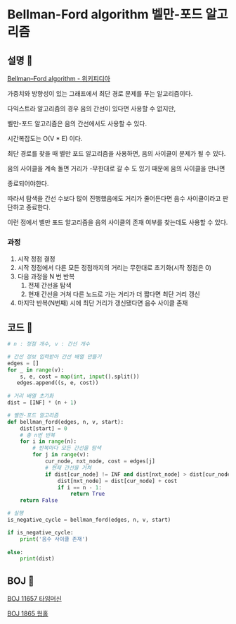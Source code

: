 # Bellman-Ford algorithm 벨만-포드 알고리즘

## 설명 :bread:

[Bellman–Ford algorithm - 위키피디아](https://en.wikipedia.org/wiki/Bellman%E2%80%93Ford_algorithm)

가중치와 방향성이 있는 그래프에서 최단 경로 문제를 푸는 알고리즘이다.

다익스트라 알고리즘의 경우 음의 간선이 있다면 사용할 수 없지만, 

벨만-포드 알고리즘은 음의 간선에서도 사용할 수 있다.

시간복잡도는 O(V * E) 이다.



최단 경로를 찾을 때 벨만 포드 알고리즘을 사용하면, 음의 사이클이 문제가 될 수 있다.

음의 사이클을 계속 돌면 거리가 -무한대로 갈 수 도 있기 때문에 음의 사이클을 만나면 

종료되어야한다.

따라서 탐색을 간선 수보다 많이 진행했음에도 거리가 줄어든다면 음수 사이클이라고 판단하고 종료한다.

이런 점에서 벨만 포드 알고리즘을 음의 사이클의 존재 여부를 찾는데도 사용할 수 있다.

### 과정

1. 시작 정점 결정
2. 시작 정점에서 다른 모든 정점까지의 거리는 무한대로 초기화(시작 정점은 0)
3. 다음 과정을 N 번 반복
   1. 전체 간선을 탐색
   2. 현재 간선을 거쳐 다른 노드로 가는 거리가 더 짧다면 최단 거리 갱신
4. 마지막 반복(N번째) 시에 최단 거리가 갱신됐다면 음수 사이클 존재



## 코드 :cookie:

 ```python
 # n : 정점 개수, v : 간선 개수
 
 # 간선 정보 입력받아 간선 배열 만들기
 edges = []
 for _ in range(v):
     s, e, cost = map(int, input().split())
 	edges.append((s, e, cost))
     
 # 거리 배열 초기화
 dist = [INF] * (n + 1)
 ```

```python
# 벨만-포드 알고리즘
def bellman_ford(edges, n, v, start):
    dist[start] = 0
    # 총 n번 반복
    for i in range(n):
        # 반복마다 모든 간선을 탐색
        for j in range(v):
            cur_node, nxt_node, cost = edges[j]
            # 현재 간선을 거쳐 
            if dist[cur_node] != INF and dist[nxt_node] > dist[cur_node] + cost:
                dist[nxt_node] = dist[cur_node] + cost
                if i == n - 1:
                    return True
    return False

# 실행
is_negative_cycle = bellman_ford(edges, n, v, start)

if is_negative_cycle:
    print('음수 사이클 존재')
    
else:
    print(dist)
```





## BOJ :doughnut:

[BOJ 11657 타임머신](https://www.acmicpc.net/problem/11657)

[BOJ 1865 웜홀](https://www.acmicpc.net/problem/1865)

